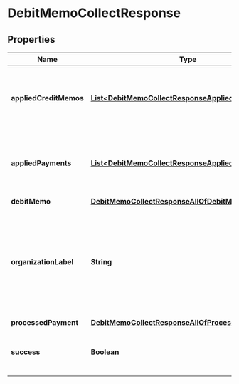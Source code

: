 

# DebitMemoCollectResponse


## Properties

| Name | Type | Description | Notes |
|------------ | ------------- | ------------- | -------------|
|**appliedCreditMemos** | [**List&lt;DebitMemoCollectResponseAppliedCreditMemos&gt;**](DebitMemoCollectResponseAppliedCreditMemos.md) | The information about which credit memo applied to the specific debit memo.  |  [optional] |
|**appliedPayments** | [**List&lt;DebitMemoCollectResponseAppliedPayments&gt;**](DebitMemoCollectResponseAppliedPayments.md) | The information about which payment applied to the specific debit memo.  |  [optional] |
|**debitMemo** | [**DebitMemoCollectResponseAllOfDebitMemo**](DebitMemoCollectResponseAllOfDebitMemo.md) |  |  [optional] |
|**organizationLabel** | **String** | The organization that this object belongs to.  Note: This field is available only when the Multi-Org feature is enabled.  |  [optional] |
|**processedPayment** | [**DebitMemoCollectResponseAllOfProcessedPayment**](DebitMemoCollectResponseAllOfProcessedPayment.md) |  |  [optional] |
|**success** | **Boolean** | Returns &#x60;true&#x60; if the request was processed successfully. |  [optional] |



